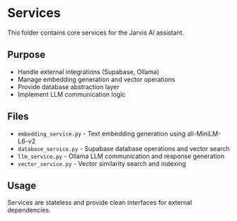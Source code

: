 # Services

This folder contains core services for the Jarvis AI assistant.

## Purpose

- Handle external integrations (Supabase, Ollama)
- Manage embedding generation and vector operations
- Provide database abstraction layer
- Implement LLM communication logic

## Files

- `embedding_service.py` - Text embedding generation using all-MiniLM-L6-v2
- `database_service.py` - Supabase database operations and vector search
- `llm_service.py` - Ollama LLM communication and response generation
- `vector_service.py` - Vector similarity search and indexing

## Usage

Services are stateless and provide clean interfaces for external dependencies.
